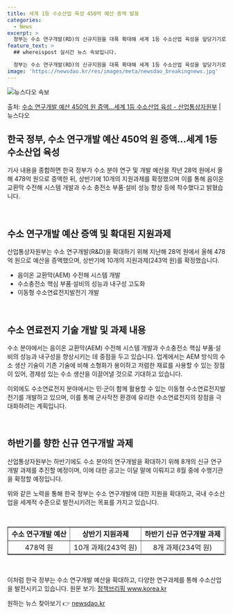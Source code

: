 ```yaml
---
title: 세계 1등 수소산업 육성 450억 예산 증액 발표
categories:
  - News
excerpt: >
  정부는 수소 연구개발(RD)의 신규지원을 대폭 확대해 세계 1등 수소산업 육성을 앞당기기로 했다. 산업통상자…
feature_text: >
  ## whereispost 실시간 뉴스 속보입니다.

  정부는 수소 연구개발(RD)의 신규지원을 대폭 확대해 세계 1등 수소산업 육성을 앞당기기로 했다. 산업통상자…
image: 'https://newsdao.kr/res/images/meta/newsdao_breakingnews.jpg'
---
```


![뉴스다오 속보](https://newsdao.kr/res/images/meta/newsdao_breakingnews.jpg)

<p>출처: <a href="https://newsdao.kr/3820" rel="dofollow">수소 연구개발 예산 450억 원 증액…세계 1등 수소산업 육성 - 산업통상자원부</a> | 뉴스다오</p>

<h2 data-ke-size="size26">한국 정부, 수소 연구개발 예산 450억 원 증액…세계 1등 수소산업 육성</h2>
기사 내용을 종합하면 한국 정부가 수소 분야 연구 및 개발 예산을 작년 28억 원에서 올해 478억 원으로 증액한 뒤, 상반기에 10개의 지원과제를 확정했으며 이를 통해 음이온 교환막 수전해 시스템 개발과 수소 충전소 부품·설비 성능 향상 등에 착수했다고 밝혔습니다.

<p data-ke-size="size16">&nbsp;</p>

<h2 data-ke-size="size24">수소 연구개발 예산 증액 및 확대된 지원과제</h2>
산업통상자원부는 수소 연구개발(R&D)을 확대하기 위해 지난해 28억 원에서 올해 478억 원으로 예산을 증액했으며, 상반기에 10개의 지원과제(243억 원)를 확정했습니다.

<ul>
  <li>음이온 교환막(AEM) 수전해 시스템 개발</li>
  <li>수소충전소 핵심 부품·설비의 성능과 내구성 고도화</li>
  <li>이동형 수소연료전지발전기 개발</li>
</ul>

<p data-ke-size="size16">&nbsp;</p>

<h2 data-ke-size="size24">수소 연료전지 기술 개발 및 과제 내용</h2>
수소 분야에서는 음이온 교환막(AEM) 수전해 시스템 개발과 수소충전소 핵심 부품·설비의 성능과 내구성을 향상시키는 데 중점을 두고 있습니다. 업계에서는 AEM 방식의 수소 생산 기술이 기존 기술에 비해 소형화가 용이하고 저렴한 재료를 사용할 수 있는 장점이 있어, 경제성 있는 수소 생산을 이끌어낼 것으로 기대하고 있습니다.

이외에도 수소연료전지 분야에서는 민·군이 함께 활용할 수 있는 이동형 수소연료전지발전기를 개발하고 있으며, 이를 통해 군사작전 환경에 유리한 수소연료전지의 장점을 극대화하려는 계획입니다.

<p data-ke-size="size16">&nbsp;</p>

<h2 data-ke-size="size24">하반기를 향한 신규 연구개발 과제</h2>
산업통상자원부는 하반기에도 수소 분야의 연구개발을 확대하기 위해 8개의 신규 연구개발 과제를 추진할 예정이며, 이에 대한 공고는 이달 말에 이뤄지고 8월 중에 수행기관을 확정할 예정입니다.

위와 같은 노력을 통해 한국 정부는 수소 연구개발에 대한 지원을 확대하고, 국내 수소산업을 세계적 수준으로 발전시키려는 목표를 가지고 있습니다.

<p data-ke-size="size16">&nbsp;</p>

<table style="width: 100%;" border="1">
<tbody>
<tr>
<td style="text-align: center; height: 17px;"><b>수소 연구개발 예산</b></td>
<td style="text-align: center; height: 17px;"><b>상반기 지원과제</b></td>
<td style="text-align: center; height: 17px;"><b>하반기 신규 연구개발 과제</b></td>
</tr>
<tr>
<td style="text-align: center;">478억 원</td>
<td style="text-align: center;">10개 과제(243억 원)</td>
<td style="text-align: center;">8개 과제(234억 원)</td>
</tr>
</tbody>
</table>

<p data-ke-size="size16">&nbsp;</p>

이처럼 한국 정부는 수소 연구개발 예산을 확대하고, 다양한 연구과제를 통해 수소산업을 발전시키고 있습니다. 
원문 보기: <a href="https://newsdao.kr/3820">정책브리핑 www.korea.kr</a> 

원하는 뉴스 찾아보기 👉 <a href="https://newsdao.kr" rel="dofollow">newsdao.kr</a>


